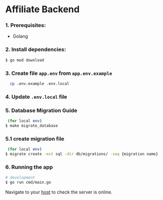 # Affiliate Backend

### 1. Prerequisites:

- Golang

### 2. Install dependencies:

```bash
$ go mod download
```

### 3. Create file `app.env` from `app.env.example`

```bash
  cp .env.example .env.local
```

### 4. Update `.env.local` file

### 5. Database Migration Guide

```bash
 (for local env)
$ make migrate_database
```

### 5.1 create migration file

```bash
 (for local env)
$ migrate create -ext sql -dir db/migrations/ -seq {migration name}
```

### 6. Running the app

```bash
# development
$ go run cmd/main.go
```

Navigate to your [host](http://localhost:8000) to check the server is online.

